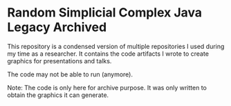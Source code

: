 # Random Simplicial Complex Java Legacy Archived

This repository is a condensed version of multiple repositories I used during my time as a researcher.
It contains the code artifacts I wrote to create graphics for presentations and talks.

The code may not be able to run (anymore).

Note: The code is only here for archive purpose. 
It was only written to obtain the graphics it can generate.
